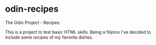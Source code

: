 # odin-recipes
The Odin Project - Recipes

This is a project to test basic HTML skills. Being a filipino I've decided to include some recipes of my favorite dishes.